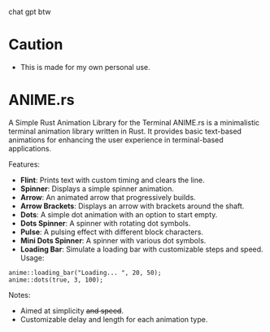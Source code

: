 chat gpt btw
# Caution
- This is made for my own personal use.
# ANIME.rs
A Simple Rust Animation Library for the Terminal
ANIME.rs is a minimalistic terminal animation library written in Rust. It provides basic text-based animations for enhancing the user experience in terminal-based applications.

Features:
- **Flint**: Prints text with custom timing and clears the line.
- **Spinner**: Displays a simple spinner animation.
- **Arrow**: An animated arrow that progressively builds.
- **Arrow Brackets**: Displays an arrow with brackets around the shaft.
- **Dots**: A simple dot animation with an option to start empty.
- **Dots Spinner**: A spinner with rotating dot symbols.
- **Pulse**: A pulsing effect with different block characters.
- **Mini Dots Spinner**: A spinner with various dot symbols.
- **Loading Bar**: Simulate a loading bar with customizable steps and speed.
Usage:
```
anime::loading_bar("Loading... ", 20, 50);
anime::dots(true, 3, 100);
```
Notes:
- Aimed at simplicity ~~and speed~~.
- Customizable delay and length for each animation type.
